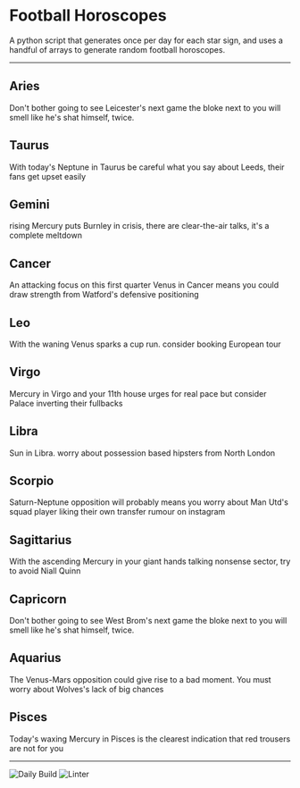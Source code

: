 # Football Horoscopes

A python script that generates once per day for each star sign, and uses a handful of arrays to generate random football horoscopes.

---

<!-- horoscopes_item starts -->
<h2>Aries</h2><p>Don't bother going to see Leicester's next game the bloke next to you will smell like he's shat himself, twice.</p><h2>Taurus</h2><p>With today's Neptune in Taurus be careful what you say about Leeds, their fans get upset easily</p><h2>Gemini</h2><p>rising Mercury puts Burnley in crisis, there are clear-the-air talks, it's a complete meltdown</p><h2>Cancer</h2><p>An attacking focus on this first quarter Venus in Cancer means you could draw strength from Watford's defensive positioning</p><h2>Leo</h2><p>With the waning Venus sparks a cup run. consider booking European tour</p><h2>Virgo</h2><p>Mercury in Virgo and your 11th house urges for real pace but consider Palace inverting their fullbacks</p><h2>Libra</h2><p>Sun in Libra. worry about possession based hipsters from North London</p><h2>Scorpio</h2><p>Saturn-Neptune opposition will probably means you worry about Man Utd's squad player liking their own transfer rumour on instagram</p><h2>Sagittarius</h2><p>With the ascending Mercury in your giant hands talking nonsense sector, try to avoid Niall Quinn</p><h2>Capricorn</h2><p>Don't bother going to see West Brom's next game the bloke next to you will smell like he's shat himself, twice.</p><h2>Aquarius</h2><p>The Venus-Mars opposition could give rise to a bad moment. You must worry about Wolves's lack of big chances</p><h2>Pisces</h2><p>Today's waxing Mercury in Pisces is the clearest indication that red trousers are not for you</p>
<!-- horoscopes_item ends -->

---

![Daily Build](https://github.com/MatBenfield/horofootball.thechels.uk/workflows/Daily%20Build/badge.svg) ![Linter](https://github.com/MatBenfield/horofootball.thechels.uk/workflows/Linter/badge.svg)
